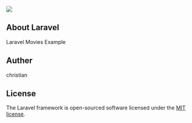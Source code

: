 <img src="../../../../img/themdb.png">

## About Laravel

Laravel Movies Example

## Auther
christian

## License

The Laravel framework is open-sourced software licensed under the [MIT license](https://opensource.org/licenses/MIT).
